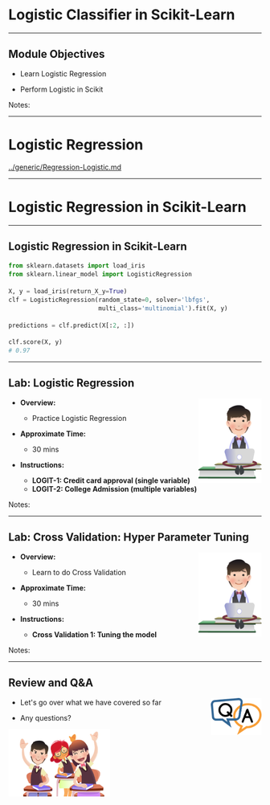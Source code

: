 # Logistic Classifier in Scikit-Learn

---

## Module Objectives

* Learn Logistic Regression

* Perform Logistic in Scikit

Notes:

---

# Logistic Regression

[../generic/Regression-Logistic.md](../generic/Regression-Logistic.md)

---

# Logistic Regression in Scikit-Learn

---

## Logistic Regression in Scikit-Learn

```python
from sklearn.datasets import load_iris
from sklearn.linear_model import LogisticRegression

X, y = load_iris(return_X_y=True)
clf = LogisticRegression(random_state=0, solver='lbfgs',
                         multi_class='multinomial').fit(X, y)

predictions = clf.predict(X[:2, :])

clf.score(X, y)
# 0.97

```
<!-- {"left" : 0.85, "top" : 2.52, "height" : 4.3, "width" : 12.64} -->

---

## Lab: Logistic Regression

<img src="../../assets/images/icons/individual-labs.png" style="width:25%;float:right;"/><!-- {"left" : 12.84, "top" : 1.66, "height" : 5.57, "width" : 4.17} -->

* **Overview:**
    - Practice Logistic Regression

* **Approximate Time:**
    - 30 mins

* **Instructions:**
    - **LOGIT-1: Credit card approval (single variable)**
    - **LOGIT-2: College Admission (multiple variables)**

Notes:

---

## Lab: Cross Validation: Hyper Parameter Tuning

<img src="../../assets/images/icons/individual-labs.png" style="width:25%;float:right;"/><!-- {"left" : 12.84, "top" : 1.66, "height" : 5.57, "width" : 4.17} -->

* **Overview:**

    - Learn to do Cross Validation

* **Approximate Time:**

    - 30 mins

* **Instructions:**
    - **Cross Validation 1: Tuning the model**

Notes:

---

## Review and Q&A

<img src="../../assets/images/icons/q-and-a-1.png" style="width:20%;float:right;" /><!-- {"left" : 13.07, "top" : 1.89, "height" : 2.69, "width" : 3.63} -->

* Let's go over what we have covered so far

* Any questions?

<img src="../../assets/images/icons/quiz-icon.png" style="width:40%;" /><!-- {"left" : 4.62, "top" : 4.8, "height" : 5.53, "width" : 8.31} -->
